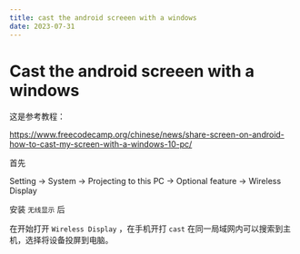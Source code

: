 ```yaml
---
title: cast the android screeen with a windows
date: 2023-07-31
---
```


# Cast the android screeen with a windows

这是参考教程：

https://www.freecodecamp.org/chinese/news/share-screen-on-android-how-to-cast-my-screen-with-a-windows-10-pc/

首先

Setting -> System -> Projecting to this PC -> Optional feature -> Wireless Display

安装 `无线显示` 后

在开始打开 `Wireless Display` ，在手机开打 `cast` 在同一局域网内可以搜索到主机，选择将设备投屏到电脑。





